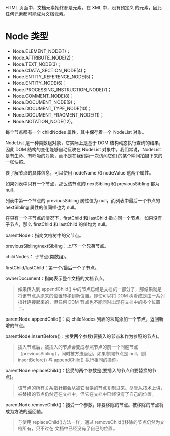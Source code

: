 HTML 页面中，文档元素始终都是元素。在 XML 中，没有预定义
的元素，因此任何元素都可能成为文档元素。

# Node 类型

* Node.ELEMENT_NODE(1)；
* Node.ATTRIBUTE_NODE(2)；
* Node.TEXT_NODE(3)；
* Node.CDATA_SECTION_NODE(4)；
* Node.ENTITY_REFERENCE_NODE(5)；
* Node.ENTITY_NODE(6)；
* Node.PROCESSING_INSTRUCTION_NODE(7)；
* Node.COMMENT_NODE(8)；
* Node.DOCUMENT_NODE(9)；
* Node.DOCUMENT_TYPE_NODE(10)；
* Node.DOCUMENT_FRAGMENT_NODE(11)；
* Node.NOTATION_NODE(12)。

每个节点都有一个 childNodes 属性，其中保存着一个 NodeList 对象。

NodeList 是一种类数组对象，它实际上是基于 DOM 结构动态执行查询的结果，因此 DOM 结构的变化能够自动反映在 NodeList 对象中。我们常说，NodeList 是有生命、有呼吸的对象，而不是在我们第一次访问它们
的某个瞬间拍摄下来的一张快照。

要了解节点的具体信息，可以使用 nodeName 和 nodeValue 这两个属性。

如果列表中只有一个节点，那么该节点的 nextSibling 和  previousSibling 都为 null。

列表中第一个节点的 previousSibling 属性值为 null，而列表中最后一个节点的 nextSibling 属性的值同样也为 null。

在只有一个子节点的情况下，firstChild 和 lastChild 指向同一个节点。如果没有子节点，那么 firstChild 和 lastChild 的值均为 null。

parentNode：指向文档树中的父节点。

previousSibling/nextSibling：上/下一个兄弟节点。

childNodes： 子节点(类数组)。

firstChild/lastChild：第一个/最后一个子节点。

ownerDocument：指向表示整个文档的文档节点。

>如果传入到 appendChild() 中的节点已经是文档的一部分了，那结果就是将该节点从原来的位置转移到新位置。即使可以将 DOM 树看成是由一系列指针连接起来的，但任何 DOM 节点也不能同时出现在文档中的多个位置上。

parentNode.appendChild()：向 childNodes 列表的末尾添加一个节点，返回新增的节点。

parentNode.insertBefore()：接受两个参数(要插入的节点和作为参照的节点)。

> 插入节点后，被插入的节点会变成参照节点的前一个同胞节点（previousSibling），同时被方法返回。如果参照节点是 null，则 insertBefore() 与 appendChild() 执行相同的操作。

parentNode.replaceChild()：接受的两个参数是(要插入的节点和要替换的节点)。

> 该节点的所有关系指针都会从被它替换的节点复制过来。尽管从技术上讲，被替换的节点仍然还在文档中，但它在文档中已经没有了自己的位置。

parentNode.removeChild()：接受一个参数，即要移除的节点。被移除的节点将成为方法的返回值。

> 与使用 replaceChild()方法一样，通过 removeChild()移除的节点仍然为文档所有，只不过在
> 文档中已经没有了自己的位置。

